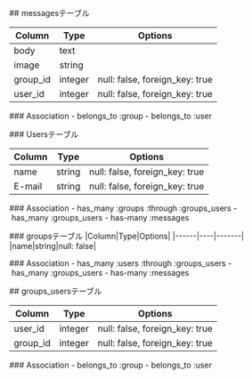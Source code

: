## messagesテーブル

|Column|Type|Options|
|------|----|-------|
|body|text|
|image|string|
|group_id|integer|null: false, foreign_key: true|
|user_id|integer|null: false, foreign_key: true|

### Association
- belongs_to :group
- belongs_to :user

### Usersテーブル

|Column|Type|Options|
|------|----|-------|
|name|string|null: false, foreign_key: true|
|E-mail|string|null: false, foreign_key: true|

### Association
- has_many :groups :through :groups_users
- has_many :groups_users
- has-many :messages

### groupsテーブル
|Column|Type|Options|
|------|----|-------|
|name|string|null: false|

### Association
- has_many :users :through :groups_users
- has_many :groups_users
- has-many :messages


## groups_usersテーブル

|Column|Type|Options|
|------|----|-------|
|user_id|integer|null: false, foreign_key: true|
|group_id|integer|null: false, foreign_key: true|

### Association
- belongs_to :group
- belongs_to :user
